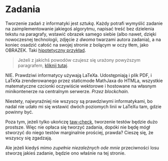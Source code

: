 <div lang="pl">

# Zadania

<div id="offensive">
<script>
function bye() {
  document.getElementById('offensive').innerHTML = '';
}
</script>

Tworzenie zadań z informatyki jest *sztuką*. Każdy potrafi wymyślić zadanie na zaimplementowanie jakiegoś algorytmu, napisać treść bez dzielenia tekstu na paragrafy, wstawić obrazek samego siebie (albo nawet, dzięki nowoczesnej technologii, zdjęcie z *dwoma* twarzami autora zadania), a na koniec osadzić całość na swojej stronie z bolącym w oczy tłem, jako OBRAZEK. Taki [hipotetyczny przykład](http://burgerowe-zadania.cba.pl/przeprawa.html).


> Jeżeli z jakichś powodów czujesz się urażony powyższym paragrafem, <a href="javascript: bye();">kliknij tutaj</a>.

</div>

NIE. Prawdziwi informatycy używają LaTeXa. Udostępniają i plik PDF, i LaTeXa zrenderowanego przez staticmode MathJaxa do HTMLa, wszystkie matematyczne czcionki oczywiście wektorowe i hostowane na własnym minikontenerze na centralnym serwerze. *Przez blockchain.*

Niestety, najwyraźniej nie wszyscy są prawdziwymi informatykami, bo nadal nie udało mi się wstawić dwóch poziomych linii w LaTeXu tam, gdzie powinny być. 

Poza tym, jeżeli tylko ukończę [taw-check](taw-check.md), tworzenie testów będzie dużo prostsze. Więc nie opłaca się tworzyć zadania, dopóki nie będę mógł stworzyć do niego testów marginalnie prościej, prawda? Cieszę się, że wszyscy się zgadzają.

Ale jeżeli kiedyś mimo *zupełnie niezależnych ode mnie* przeciwności losu stworzę jakieś zadanie, będzie ono właśnie na tej stronie.
